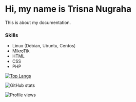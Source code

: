 # Hi, my name is Trisna Nugraha

This is about my documentation.

### Skills
- Linux (Debian, Ubuntu, Centos)
- MikroTik
- HTML
- CSS
- PHP 

[![Top Langs](https://github-readme-stats.vercel.app/api/top-langs/?username=trisnanugraha)](https://github.com/anuraghazra/github-readme-stats)

![GitHub stats](https://github-readme-stats.vercel.app/api?username=trisnanugraha&show_icons=true)  

![Profile views](https://gpvc.arturio.dev/trisnanugraha)  

